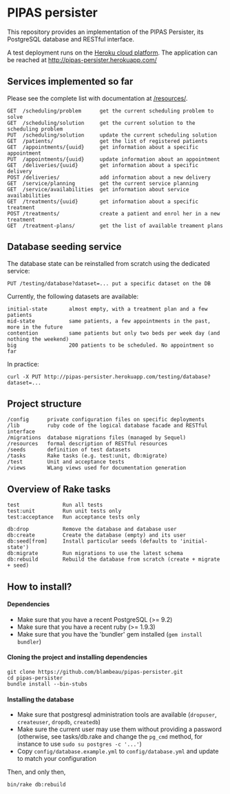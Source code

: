 # PIPAS persister

This repository provides an implementation of the PIPAS Persister, its
PostgreSQL database and RESTful interface.

A test deployment runs on the [Heroku cloud platform](https://heroku.com/).
The application can be reached at http://pipas-persister.herokuapp.com/

## Services implemented so far

Please see the complete list with documentation at [/resources/](/resources/).

    GET  /scheduling/problem      get the current scheduling problem to solve
    GET  /scheduling/solution     get the current solution to the scheduling problem
    PUT  /scheduling/solution     update the current scheduling solution
    GET  /patients/               get the list of registered patients
    GET  /appointments/{uuid}     get information about a specific appointment
    PUT  /appointments/{uuid}     update information about an appointment
    GET  /deliveries/{uuid}       get information about a specific delivery
    POST /deliveries/             add information about a new delivery
    GET  /service/planning        get the current service planning
    GET  /service/availabilities  get information about service availabilities
    GET  /treatments/{uuid}       get information about a specific treatment
    POST /treatments/             create a patient and enrol her in a new treatment
    GET  /treatment-plans/        get the list of available treament plans

## Database seeding service

The database state can be reinstalled from scratch using the dedicated service:

    PUT /testing/database?dataset=... put a specific dataset on the DB

Currently, the following datasets are available:

    initial-state       almost empty, with a treatment plan and a few patients
    mid-state           same patients, a few appointments in the past, more in the future
    contention          same patients but only two beds per week day (and nothing the weekend)
    big                 200 patients to be scheduled. No appointment so far

In practice:

    curl -X PUT http://pipas-persister.herokuapp.com/testing/database?dataset=...

## Project structure

    /config      private configuration files on specific deployments
    /lib         ruby code of the logical database facade and RESTful interface
    /migrations  database migrations files (managed by Sequel)
    /resources   formal description of RESTful resources
    /seeds       definition of test datasets
    /tasks       Rake tasks (e.g. test:unit, db:migrate)
    /test        Unit and acceptance tests
    /views       WLang views used for documentation generation

## Overview of Rake tasks

    test              Run all tests
    test:unit         Run unit tests only
    test:acceptance   Run acceptance tests only

    db:drop           Remove the database and database user
    db:create         Create the database (empty) and its user
    db:seed[from]     Install particular seeds (defaults to 'initial-state')
    db:migrate        Run migrations to use the latest schema
    db:rebuild        Rebuild the database from scratch (create + migrate + seed)

## How to install?

#### Dependencies

* Make sure that you have a recent PostgreSQL (>= 9.2)
* Make sure that you have a recent ruby (>= 1.9.3)
* Make sure that you have the 'bundler' gem installed (`gem install bundler`)

#### Cloning the project and installing dependencies

    git clone https://github.com/blambeau/pipas-persister.git
    cd pipas-persister
    bundle install --bin-stubs

#### Installing the database

* Make sure that postgresql administration tools are available (`dropuser`,
  `createuser`, `dropdb`, `createdb`)
* Make sure the current user may use them without providing a password
  (otherwise, see tasks/db.rake and change the `pg_cmd` method, for instance
   to use `sudo su postgres -c '...'`)
* Copy `config/database.example.yml` to `config/database.yml` and update to
  match your configuration

Then, and only then,

    bin/rake db:rebuild

